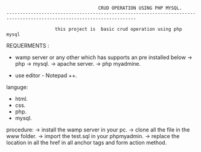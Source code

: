      
     
     
     
     
                                      CRUD OPERATION USING PHP MYSQL.
    ----------------------------------------------------------------------------------------------------------------------     
    
                      this project is  basic crud operation using php  mysql 
    
REQUERMENTS :
   * wamp server or any other which has supports an pre installed below 
     -> php 
     -> mysql.
     -> apache server.
     -> php myadmine.
     
   * use editor - Notepad ++.
   
 languge:
  * html.
  * css.
  * php.
  * mysql.
  
  procedure:
    -> install the wamp server in your pc.
    -> clone all the file in the www folder.
    -> import the test.sql in your phpmyadmin.
    ->  replace the  location in all the href in all anchor tags and form action method.


